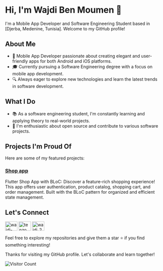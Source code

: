 # Hi, I'm Wajdi Ben Moumen 👋

I'm a Mobile App Developer and Software Engineering Student based in [Djerba, Medenine, Tunisia]. Welcome to my GitHub profile!

## About Me

- 📱 Mobile App Developer passionate about creating elegant and user-friendly apps for both Android and iOS platforms.
- 🎓 Currently pursuing a Software Engineering degree with a focus on mobile app development.
- 🔍 Always eager to explore new technologies and learn the latest trends in software development.

## What I Do

- 📚 As a software engineering student, I'm constantly learning and applying theory to real-world projects.
- 🌟 I'm enthusiastic about open source and contribute to various software projects.

## Projects I'm Proud Of

Here are some of my featured projects:

### [Shop app](https://github.com/wajdi2001/shop_app)
  Flutter Shop App with BLoC: Discover a feature-rich shopping experience! 
  This app offers user authentication, product catalog, shopping cart, 
  and order management. Built with the BLoC pattern for organized 
  and efficient state management.



## Let's Connect

<p align="left">
<a href="https://linkedin.com/in/wajdi-ben-moumen-a9685b228" target="blank"><img align="center" src="https://raw.githubusercontent.com/rahuldkjain/github-profile-readme-generator/master/src/images/icons/Social/linked-in-alt.svg" alt="wajdi-ben-moumen-a9685b228" height="30" width="40" /></a>
<a href="https://fb.com/tenzo.bm.3" target="blank"><img align="center" src="https://raw.githubusercontent.com/rahuldkjain/github-profile-readme-generator/master/src/images/icons/Social/facebook.svg" alt="tenzo.bm.3" height="30" width="40" /></a>
<a href="https://instagram.com/wajdi_2k01" target="blank"><img align="center" src="https://raw.githubusercontent.com/rahuldkjain/github-profile-readme-generator/master/src/images/icons/Social/instagram.svg" alt="wajdi_2k01" height="30" width="40" /></a>
</p>


Feel free to explore my repositories and give them a star ⭐ if you find something interesting!

Thanks for visiting my GitHub profile. Let's collaborate and learn together!

![Visitor Count](https://profile-counter.glitch.me/wajdi_2k01/count.svg)
